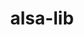---
title: "alsa-lib"
layout: cache
categories: [package, v0.19]
meta: {"versions": ["1.2.3.2"], "compilers": ["gcc@=11.1.0", "gcc@=7.3.1", "oneapi@=2022.1.0"], "oss": ["amzn2", "ubuntu20.04"], "platforms": ["linux"], "targets": ["aarch64", "neoverse_n1", "x86_64", "x86_64_v3"], "stacks": ["aws-ahug", "aws-ahug-aarch64", "aws-isc", "aws-isc-aarch64", "e4s", "e4s-oneapi", "ml-cpu", "ml-cuda"], "num_specs": 5, "num_specs_by_stack": {"aws-isc-aarch64": 2, "aws-ahug-aarch64": 2, "ml-cpu": 1, "ml-cuda": 1, "aws-isc": 1, "aws-ahug": 1, "e4s": 1, "e4s-oneapi": 1}}
spec_details: [{"hash": "mrrx5c55trhl35esb6znbiodlygzckb5", "compiler": "gcc@=7.3.1", "versions": ["1.2.3.2"], "os": "amzn2", "platform": "linux", "target": "aarch64", "variants": ["build_system=autotools", "~python"], "stacks": ["aws-isc-aarch64", "aws-ahug-aarch64"], "size": "-", "tarball": "https://binaries.spack.io/releases/v0.19/build_cache/linux-amzn2-aarch64/gcc-7.3.1/alsa-lib-1.2.3.2/linux-amzn2-aarch64-gcc-7.3.1-alsa-lib-1.2.3.2-mrrx5c55trhl35esb6znbiodlygzckb5.spack"}, {"hash": "d3wy2e73742pk4yckkxlwq3pn3mtgzix", "compiler": "gcc@=7.3.1", "versions": ["1.2.3.2"], "os": "amzn2", "platform": "linux", "target": "neoverse_n1", "variants": ["build_system=autotools", "~python"], "stacks": ["aws-isc-aarch64", "aws-ahug-aarch64"], "size": "-", "tarball": "https://binaries.spack.io/releases/v0.19/build_cache/linux-amzn2-neoverse_n1/gcc-7.3.1/alsa-lib-1.2.3.2/linux-amzn2-neoverse_n1-gcc-7.3.1-alsa-lib-1.2.3.2-d3wy2e73742pk4yckkxlwq3pn3mtgzix.spack"}, {"hash": "qscw32byoiufqix4bdhm2u7ftrkksn64", "compiler": "gcc@=7.3.1", "versions": ["1.2.3.2"], "os": "amzn2", "platform": "linux", "target": "x86_64_v3", "variants": ["build_system=autotools", "~python"], "stacks": ["ml-cpu", "ml-cuda", "aws-isc", "aws-ahug"], "size": "-", "tarball": "https://binaries.spack.io/releases/v0.19/build_cache/linux-amzn2-x86_64_v3/gcc-7.3.1/alsa-lib-1.2.3.2/linux-amzn2-x86_64_v3-gcc-7.3.1-alsa-lib-1.2.3.2-qscw32byoiufqix4bdhm2u7ftrkksn64.spack"}, {"hash": "zz3fwu4az25hcauged743trin3myuljz", "compiler": "gcc@=11.1.0", "versions": ["1.2.3.2"], "os": "ubuntu20.04", "platform": "linux", "target": "x86_64", "variants": ["build_system=autotools", "~python"], "stacks": ["e4s"], "size": "-", "tarball": "https://binaries.spack.io/releases/v0.19/build_cache/linux-ubuntu20.04-x86_64/gcc-11.1.0/alsa-lib-1.2.3.2/linux-ubuntu20.04-x86_64-gcc-11.1.0-alsa-lib-1.2.3.2-zz3fwu4az25hcauged743trin3myuljz.spack"}, {"hash": "7ae73ei4ohch4alifhyywrvjybb626j6", "compiler": "oneapi@=2022.1.0", "versions": ["1.2.3.2"], "os": "ubuntu20.04", "platform": "linux", "target": "x86_64", "variants": ["build_system=autotools", "~python"], "stacks": ["e4s-oneapi"], "size": "-", "tarball": "https://binaries.spack.io/releases/v0.19/build_cache/linux-ubuntu20.04-x86_64/oneapi-2022.1.0/alsa-lib-1.2.3.2/linux-ubuntu20.04-x86_64-oneapi-2022.1.0-alsa-lib-1.2.3.2-7ae73ei4ohch4alifhyywrvjybb626j6.spack"}]
---